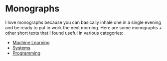 # Monographs
I love monographs because you can basically inhale one in a single evening and be ready to put in work the next morning.
Here are some monographs + other short texts that I found useful in various categories:
* [Machine Learning](./ml.md)
* [Systems](./sys.md)
* [Programming](./prog.md)
